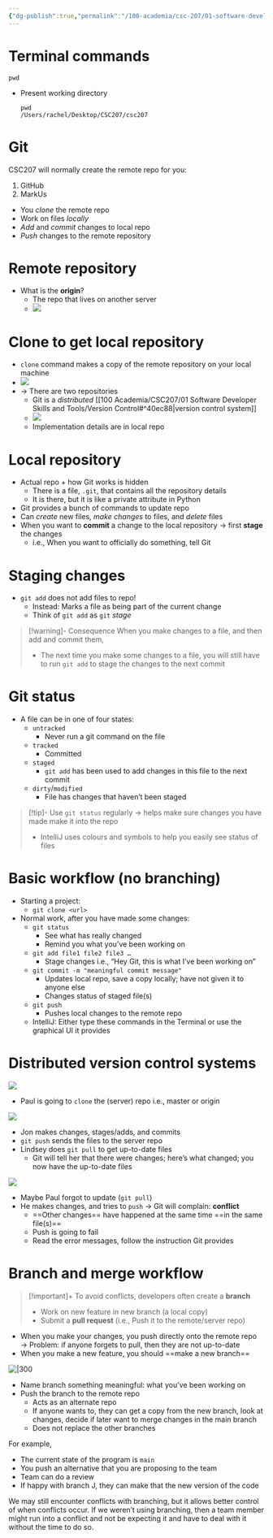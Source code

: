 ```yaml
---
{"dg-publish":true,"permalink":"/100-academia/csc-207/01-software-developer-skills-and-tools/git/","tags":["university","#lecture","#note"],"created":"2024-09-05T13:16:12.000-04:00","updated":"2024-09-27T18:53:03.000-04:00"}
---
```


# Terminal commands

`pwd`
- Present working directory
    ```
    pwd
    /Users/rachel/Desktop/CSC207/csc207
    ```

# Git

CSC207 will normally create the remote repo for you:
1. GitHub
2. MarkUs

- You *clone* the remote repo
- Work on files *locally*
- *Add* and *commit* changes to local repo
- *Push* changes to the remote repository

# Remote repository

- What is the **origin**?
    - The repo that lives on another server
    - ![](https://i.imgur.com/4jRmMRO.png)

# Clone to get local repository

- `clone` command makes a copy of the remote repository on your local machine
- ![](https://i.imgur.com/Qf2LOBT.png)
- → There are two repositories
    - Git is a *distributed* [[100 Academia/CSC207/01 Software Developer Skills and Tools/Version Control#^40ec88\|version control system]]
    - ![](https://i.imgur.com/k4J4Npp.png)
    - Implementation details are in local repo

# Local repository

- Actual repo + how Git works is hidden
    - There is a file, `.git`, that contains all the repository details
    - It is there, but it is like a private attribute in Python
- Git provides a bunch of commands to update repo
- Can *create* new files, *make changes* to files, and *delete* files
- When you want to **commit** a change to the local repository → first **stage** the changes
    - i.e., When you want to officially do something, tell Git

# Staging changes

- `git add` does not add files to repo!
    - Instead: Marks a file as being part of the current change
    - Think of `git add` as `git` *stage*

> [!warning]- Consequence
> When you make changes to a file, and then add and commit them,
> - The next time you make some changes to a file, you will still have to run `git add` to stage the changes to the next commit

# Git status

- A file can be in one of four states:
    - `untracked`
        - Never run a git command on the file
    - `tracked`
        - Committed
    - `staged`
        - `git add` has been used to add changes in this file to the next commit
    - `dirty`/`modified`
        - File has changes that haven’t been staged

> [!tip]- Use `git status` regularly → helps make sure changes you have made make it into the repo
> - IntelliJ uses colours and symbols to help you easily see status of files

# Basic workflow (no branching)

- Starting a project:
    - `git clone <url>`
- Normal work, after you have made some changes:
    - `git status`
        - See what has really changed
        - Remind you what you’ve been working on
    - `git add file1 file2 file3 …`
        - Stage changes i.e., “Hey Git, this is what I’ve been working on”
    - `git commit -m "meaningful commit message"`
        - Updates local repo, save a copy locally; have not given it to anyone else
        - Changes status of staged file(s)
    - `git push`
        - Pushes local changes to the remote repo
    - IntelliJ: Either type these commands in the Terminal or use the graphical UI it provides

# Distributed version control systems

![](https://i.imgur.com/DwrbuJh.png)

- Paul is going to `clone` the (server) repo i.e., master or origin

![](https://i.imgur.com/zZjApuz.png)

- Jon makes changes, stages/adds, and commits
- `git push` sends the files to the server repo
- Lindsey does `git pull` to get up-to-date files
    - Git will tell her that there were changes; here’s what changed; you now have the up-to-date files

![](https://i.imgur.com/74cH6F7.png)

- Maybe Paul forgot to update (`git pull`)
- He makes changes, and tries to `push` → Git will complain: **conflict**
    - ==Other changes== have happened at the same time ==in the same file(s)==
    - Push is going to fail
    - Read the error messages, follow the instruction Git provides

# Branch and merge workflow

> [!important]+ To avoid conflicts, developers often create a **branch**
> - Work on new feature in new branch (a local copy)
> - Submit a **pull request** (i.e., Push it to the remote/server repo)

- When you make your changes, you push directly onto the remote repo → Problem: if anyone forgets to pull, then they are not up-to-date
- When you make a new feature, you should ==make a new branch==

![|300](https://i.imgur.com/5ooRjcA.png)

- Name branch something meaningful: what you’ve been working on
- Push the branch to the remote repo
    - Acts as an alternate repo
    - If anyone wants to, they can get a copy from the new branch, look at changes, decide if later want to merge changes in the main branch
    - Does not replace the other branches

For example,
- The current state of the program is `main`
- You push an alternative that you are proposing to the team
- Team can do a review
- If happy with branch J, they can make that the new version of the code

We may still encounter conflicts with branching, but it allows better control of when conflicts occur. If we weren’t using branching, then a team member might run into a conflict and not be expecting it and have to deal with it without the time to do so.